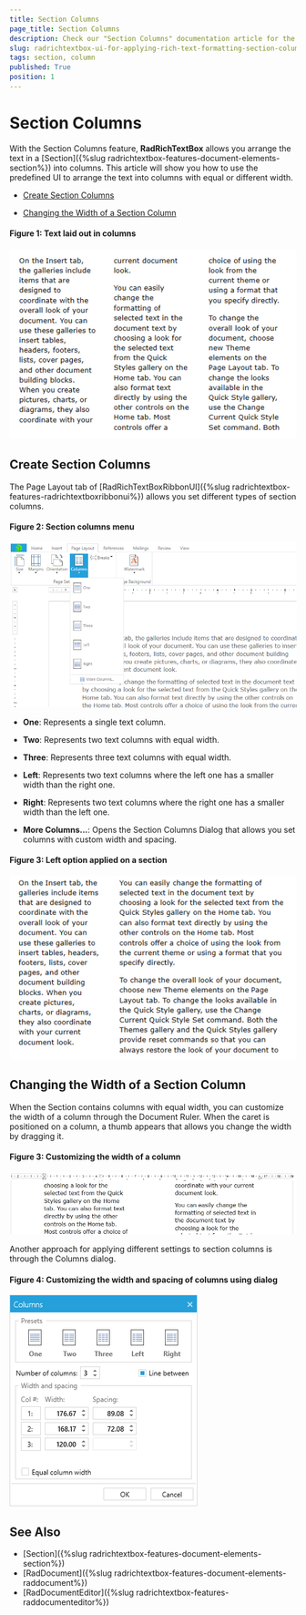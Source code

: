 ```yaml
---
title: Section Columns
page_title: Section Columns
description: Check our "Section Columns" documentation article for the RadRichTextBox WPF control.
slug: radrichtextbox-ui-for-applying-rich-text-formatting-section-columns
tags: section, column
published: True
position: 1
---
```


# Section Columns

With the Section Columns feature, **RadRichTextBox** allows you arrange the text in a [Section]({%slug radrichtextbox-features-document-elements-section%}) into columns. This article will show you how to use the predefined UI to arrange the text into columns with equal or different width.

* [Create Section Columns](#create-section-columns)

* [Changing the Width of a Section Column](#changing-the-width-of-a-section-column)


#### __Figure 1: Text laid out in columns__
![RadRichTextBox_Features_Section_Columns_01](images/RadRichTextBox_Features_Section_Columns_01.png)

## Create Section Columns

The Page Layout tab of [RadRichTextBoxRibbonUI]({%slug radrichtextbox-features-radrichtextboxribbonui%}) allows you set different types of section columns.

#### __Figure 2: Section columns menu__
![RadRichTextBox_Features_Section_Columns_03](images/RadRichTextBox_Features_Section_Columns_03.png)

* **One**: Represents a single text column.

* **Two**: Represents two text columns with equal width.

* **Three**: Represents three text columns with equal width.

* **Left**: Represents two text columns where the left one has a smaller width than the right one.

* **Right**: Represents two text columns where the right one has a smaller width than the left one.

* **More Columns...**: Opens the Section Columns Dialog that allows you set columns with custom width and spacing. 

#### __Figure 3: Left option applied on a section__
![RadRichTextBox_Features_Section_Columns_02](images/RadRichTextBox_Features_Section_Columns_02.png)

## Changing the Width of a Section Column

When the Section contains columns with equal width, you can customize the width of a column through the Document Ruler. When the caret is positioned on a column, a thumb appears that allows you change the width by dragging it.

#### __Figure 3: Customizing the width of a column__
![RadRichTextBox_Features_Section_Columns_04](images/RadRichTextBox_Features_Section_Columns_04.png)

Another approach for applying different settings to section columns is through the Columns dialog.

#### __Figure 4: Customizing the width and spacing of columns using dialog__
![RadRichTextBox_Features_Section_Columns_04](images/RadRichTextBox_Features_Section_Columns_05.png)

## See Also

* [Section]({%slug radrichtextbox-features-document-elements-section%})
* [RadDocument]({%slug radrichtextbox-features-document-elements-raddocument%})
* [RadDocumentEditor]({%slug radrichtextbox-features-raddocumenteditor%})
